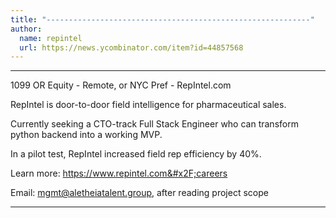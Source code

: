 ```yaml
---
title: "-----------------------------------------------------------"
author:
  name: repintel
  url: https://news.ycombinator.com/item?id=44857568
---
```

-----------------------------------------------------------

1099 OR Equity - Remote, or NYC Pref - RepIntel.com

RepIntel is door-to-door field intelligence for pharmaceutical sales.

Currently seeking a CTO-track Full Stack Engineer who can transform python backend into a working MVP.

In a pilot test, RepIntel increased field rep efficiency by 40%.

Learn more: <a href="https:&#x2F;&#x2F;www.repintel.com&#x2F;careers" rel="nofollow">https:&#x2F;&#x2F;www.repintel.com&#x2F;careers</a>

Email: mgmt@aletheiatalent.group, after reading project scope

-----------------------------------------------------------
<JobApplication />
